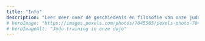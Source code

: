 ```yaml
---
title: "Info"
description: "Leer meer over de geschiedenis en filosofie van onze judoclub"
# heroImage: "https://images.pexels.com/photos/7045565/pexels-photo-7045565.jpeg?auto=compress&cs=tinysrgb&w=800"
# heroImageAlt: "Judo training in onze dojo"
---
```


<!-- TODO -->
